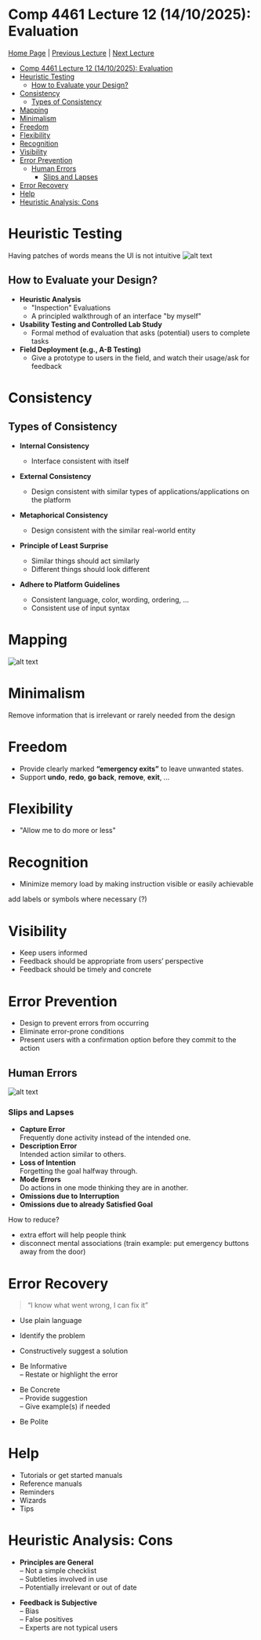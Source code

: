 # Comp 4461 Lecture 12 (14/10/2025): Evaluation
[Home Page](../../README.md) | [Previous Lecture](./notes_L11.md) | [Next Lecture]()

- [Comp 4461 Lecture 12 (14/10/2025): Evaluation](#comp-4461-lecture-12-14102025-evaluation)
- [Heuristic Testing](#heuristic-testing)
  - [How to Evaluate your Design?](#how-to-evaluate-your-design)
- [Consistency](#consistency)
  - [Types of Consistency](#types-of-consistency)
- [Mapping](#mapping)
- [Minimalism](#minimalism)
- [Freedom](#freedom)
- [Flexibility](#flexibility)
- [Recognition](#recognition)
- [Visibility](#visibility)
- [Error Prevention](#error-prevention)
  - [Human Errors](#human-errors)
    - [Slips and Lapses](#slips-and-lapses)
- [Error Recovery](#error-recovery)
- [Help](#help)
- [Heuristic Analysis: Cons](#heuristic-analysis-cons)

# Heuristic Testing

Having patches of words means the UI is not intuitive
![alt text](img/12/patches.png)


## How to Evaluate your Design?

- **Heuristic Analysis**
  - "Inspection" Evaluations
  - A principled walkthrough of an interface "by myself"
- **Usability Testing and Controlled Lab Study**
  - Formal method of evaluation that asks (potential) users to complete tasks
- **Field Deployment (e.g., A-B Testing)**
  - Give a prototype to users in the field, and watch their usage/ask for feedback


# Consistency
## Types of Consistency

- **Internal Consistency**
  - Interface consistent with itself
- **External Consistency**
  - Design consistent with similar types of applications/applications on the platform
- **Metaphorical Consistency**
  - Design consistent with the similar real-world entity


- **Principle of Least Surprise**
  - Similar things should act similarly
  - Different things should look different

- **Adhere to Platform Guidelines**
  - Consistent language, color, wording, ordering, ...
  - Consistent use of input syntax

# Mapping
![alt text](img/12/mapping.png)


# Minimalism
Remove information that is irrelevant or rarely needed from the design

# Freedom
- Provide clearly marked **“emergency exits”** to leave unwanted states.
- Support **undo**, **redo**, **go back**, **remove**, **exit**, ...

# Flexibility
- "Allow me to do more or less"

# Recognition
- Minimize memory load by making instruction visible or easily achievable

add labels or symbols where necessary (?)

# Visibility
- Keep users informed
- Feedback should be appropriate from users’ perspective
- Feedback should be timely and concrete

# Error Prevention
- Design to prevent errors from occurring
- Eliminate error-prone conditions
- Present users with a confirmation option before they commit to the action
  
## Human Errors
![alt text](img/12/human-error-top.png)

### Slips and Lapses
- **Capture Error**  
  Frequently done activity instead of the intended one.
- **Description Error**  
  Intended action similar to others.
- **Loss of Intention**  
  Forgetting the goal halfway through.
- **Mode Errors**  
  Do actions in one mode thinking they are in another.
- **Omissions due to Interruption**
- **Omissions due to already Satisfied Goal**

How to reduce?
- extra effort will help people think
- disconnect mental associations (train example: put emergency buttons away from the door)

# Error Recovery
> “I know what went wrong, I can fix it”

- Use plain language
- Identify the problem
- Constructively suggest a solution

- Be Informative  
  – Restate or highlight the error
- Be Concrete  
  – Provide suggestion  
  – Give example(s) if needed
- Be Polite

# Help
- Tutorials or get started manuals
- Reference manuals
- Reminders
- Wizards
- Tips


# Heuristic Analysis: Cons

- **Principles are General**  
  – Not a simple checklist  
  – Subtleties involved in use  
  – Potentially irrelevant or out of date  

- **Feedback is Subjective**  
  – Bias  
  – False positives  
  – Experts are not typical users